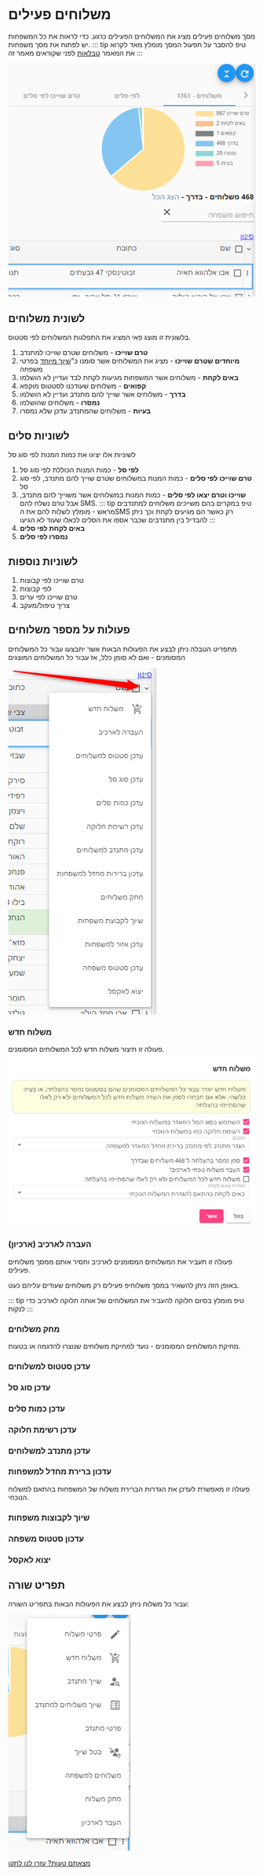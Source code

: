 # משלוחים פעילים

מסך משלוחים פעילים מציג את המשלוחים הפעילים כרגע. כדי לראות את כל המשפחות יש לפתוח את מסך משפחות.
::: tip טיפ
להסבר על תפעול המסך מומלץ מאד לקרוא את המאמר
[טבלאות](use-table.html)
 לפני שקוראים מאמר זה
:::


![](./2020-10-07_09h57_19.png)
## לשונית משלוחים
בלשונית זו מוצג פאי המציג את התפלגות המשלוחים לפי סטטוס.
1. **טרם שוייכו** - משלוחים שטרם שוייכו למתנדב
2. **מיוחדים שטרם שוייכו** - מציג את המשלוחים אשר סומנו כ"[שיוך מיוחד](http://localhost:8080/hagai-docs/guide/family-info.html#%D7%A9%D7%99%D7%95%D7%9A-%D7%9E%D7%99%D7%95%D7%97%D7%93) בפרטי משפחה
3. **באים לקחת** - משלוחים אשר המשפחות מגיעות לקחת לבד ועדיין לא הושלמו
4. **קפואים** - משלוחים שעודכנו לסטטוס מוקפא
5. **בדרך** - משלוחים אשר שוייך להם מתנדב ועדיין לא הושלמו
6. **נמסרו** - משלוחים שהושלמו
7. **בעיות** - משלוחים שהמתנדב עדכן שלא נמסרו


## לשוניות סלים
לשוניות אלו יציגו את כמות המנות לפי סוג סל

1. **לפי סל** - כמות המנות הכוללת לפי סוג סל
2. **טרם שוייכו לפי סלים** - כמות המנות במשלוחים שטרם שוייך להם מתנדב, לפי סוג סל
3. **שוייכו וטרם יצאו לפי סלים** - כמות המנות במשלוחים אשר משוייך להם מתנדב, אבל טרם נשלח להם SMS.
   ::: tip טיפ
   במקרים בהם משייכים משלוחים למתנדבים מראש - מומלץ לשלוח להם את הSMS רק כאשר הם מגיעים לקחת וכך ניתן להבדיל בין מתנדבים שכבר אספו את הסלים לכאלו שעוד לא הגיעו
   :::
4. **באים לקחת לפי סלים**
5. **נמסרו לפי סלים**

## לשוניות נוספות
1. טרם שוייכו לפי קבוצות
2. לפי קבוצות
3. טרם שוייכו לפי ערים
4. צריך טיפול/מעקב



## פעולות על מספר משלוחים
מתפריט הטבלה ניתן לבצע את הפעולות הבאות אשר יתבצעו עבור כל המשלוחים המסומנים - ואם לא סומן כלל, אז עבור כל המשלוחים המוצגים

![](./2020-10-07_10h29_48.png)

### משלוח חדש
פעולה זו תיצור משלוח חדש לכל המשלוחים המסומנים. 
![](./2020-10-07_10h38_37.png)

### העברה לארכיב (ארכיון)
פעולה זו תעביר את המשלוחים המסומנים לארכיב ותסיר אותם ממסך משלוחים פעילים.

באופן הזה ניתן להשאיר במסך משלוחיפ פעילים רק משלוחים שעודים עליהם כעט.

::: tip טיפ
מומלץ בסיום חלוקה להעביר את המשלוחים של אותה חלוקה לארכיב כדי לנקות
:::

### מחק משלוחים
מחיקת המשלוחים המסומנים - נועד למחיקת משלוחים שנוצרו להדגמה או בטעות.

### עדכן סטטוס למשלוחים
### עדכן סוג סל
### עדכן כמות סלים
### עדכן רשימת חלוקה
### עדכן מתנדב למשלוחים
### עדכון ברירת מחדל למשפחות
פעולה זו מאפשרת לעדכן את הגדרות הברירת משלוח של המשפחות בהתאם למשלוח הנוכחי.
### שיוך לקבוצות משפחות
### עדכון סטטוס משפחה
### יצוא לאקסל

## תפריט שורה
עבור כל משלוח ניתן לבצע את הפעולות הבאות בתפריט השורה:

![](./2020-10-07_10h28_32.png)

[מצאתם טעות? עזרו לנו לתקן](https://github.com/noam-honig/food-basket-delivery/tree/master/docs/guide/active-deliveries.md)
